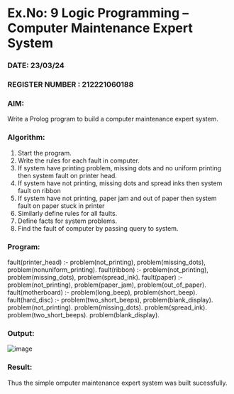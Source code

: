 # Ex.No: 9  Logic Programming –  Computer Maintenance Expert System
### DATE: 23/03/24                                                                           
### REGISTER NUMBER : 212221060188
### AIM: 
Write a Prolog program to build a computer maintenance expert system.
###  Algorithm:
1. Start the program.
2. Write the rules for each fault in computer.
3. If system have printing problem, missing dots and no uniform printing then system fault on printer head.
4. If system have not printing, missing dots and spread inks then system fault on ribbon
5. If system have not printing, paper jam and out of paper then system fault on paper stuck in printer
6. Similarly define rules for all faults.
7. Define facts for system problems.
8. Find the fault of computer by passing query to system.
     
### Program:
fault(printer_head) :- problem(not_printing), problem(missing_dots), problem(nonuniform_printing). fault(ribbon) :- problem(not_printing), problem(missing_dots), problem(spread_ink). fault(paper) :- problem(not_printing), problem(paper_jam), problem(out_of_paper). fault(motherboard) :- problem(long_beep), problem(short_beep). fault(hard_disc) :- problem(two_short_beeps), problem(blank_display). problem(not_printing). problem(missing_dots). problem(spread_ink). problem(two_short_beeps). problem(blank_display).










### Output:
![image](https://github.com/KarthikeyanJ118/AI_Lab_2023-24/assets/160995906/a9b32183-1d77-40df-980b-e7c3dd230474)



### Result:
Thus the simple omputer maintenance expert system was built sucessfully.
